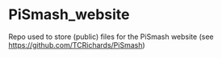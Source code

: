 # PiSmash_website
Repo used to store (public) files for the PiSmash website (see https://github.com/TCRichards/PiSmash)
